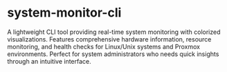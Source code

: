 # system-monitor-cli
A lightweight CLI tool providing real-time system monitoring with colorized visualizations. Features comprehensive hardware information, resource monitoring, and health checks for Linux/Unix systems and Proxmox environments. Perfect for system administrators who needs quick insights through an intuitive interface.
